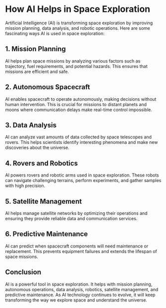 # How AI Helps in Space Exploration

Artificial Intelligence (AI) is transforming space exploration by improving mission planning, data analysis, and robotic operations. Here are some fascinating ways AI is used in space exploration:

## 1. Mission Planning
AI helps plan space missions by analyzing various factors such as trajectory, fuel requirements, and potential hazards. This ensures that missions are efficient and safe.

## 2. Autonomous Spacecraft
AI enables spacecraft to operate autonomously, making decisions without human intervention. This is crucial for missions to distant planets and moons where communication delays make real-time control impossible.

## 3. Data Analysis
AI can analyze vast amounts of data collected by space telescopes and rovers. This helps scientists identify interesting phenomena and make new discoveries about the universe.

## 4. Rovers and Robotics
AI powers rovers and robotic arms used in space exploration. These robots can navigate challenging terrains, perform experiments, and gather samples with high precision.

## 5. Satellite Management
AI helps manage satellite networks by optimizing their operations and ensuring they provide reliable data and communication services.

## 6. Predictive Maintenance
AI can predict when spacecraft components will need maintenance or replacement. This prevents equipment failures and extends the lifespan of space missions.

## Conclusion
AI is a powerful tool in space exploration. It helps with mission planning, autonomous operations, data analysis, robotics, satellite management, and predictive maintenance. As AI technology continues to evolve, it will keep transforming the way we explore space and understand the universe.

